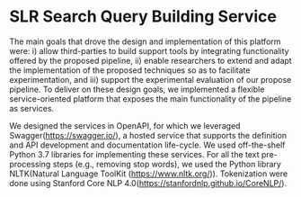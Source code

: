 # SLR Search Query Building Service

The main goals that drove the design and implementation of this platform were: i) allow third-parties to build support tools by integrating functionality offered by the proposed pipeline, ii) enable researchers to extend and adapt the implementation of the proposed techniques so as to facilitate experimentation, and iii) support the experimental evaluation of our propose pipeline. To deliver on these design goals, we implemented a flexible service-oriented platform that exposes the main functionality of the pipeline as services.

We designed the services in OpenAPI, for which we leveraged Swagger(https://swagger.io/), a hosted service that supports the definition and API development and documentation life-cycle. We used off-the-shelf Python 3.7 libraries for implementing these services. For all the text pre-processing steps (e.g., removing stop words), we used the Python library NLTK(Natural Language ToolKit (https://www.nltk.org/)). Tokenization were done using Stanford Core NLP 4.0(https://stanfordnlp.github.io/CoreNLP/).



  
  
  
 
